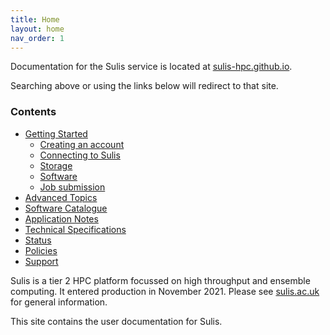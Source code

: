 ```yaml
---
title: Home
layout: home
nav_order: 1
---
```


<div class="sbplaceholder">
Documentation for the Sulis service is located at <a href="https://sulis-hpc.github.io/">sulis-hpc.github.io</a>.

Searching above or using the links below will redirect to that site.

<h3>Contents</h3>

<ul>

<li><a href="https://sulis-hpc.github.io/gettingstarted/">Getting Started</a>
<ul>
<li><a href="https://sulis-hpc.github.io/gettingstarted/getaccount.html">Creating an account</a></li>
<li><a href="https://sulis-hpc.github.io/gettingstarted/connecting/">Connecting to Sulis</a></li>
<li><a href="https://sulis-hpc.github.io/gettingstarted/storage.html">Storage</a></li>
<li><a href="https://sulis-hpc.github.io/gettingstarted/software/">Software</a></li>
<li><a href="https://sulis-hpc.github.io/gettingstarted/batchq/">Job submission</a></li>
</ul>
</li>
<li><a href="https://sulis-hpc.github.io/advanced/">Advanced Topics</a></li>
<li><a href="https://sulis-hpc.github.io/software/">Software Catalogue</a></li>
<li><a href="https://sulis-hpc.github.io/appnotes/">Application Notes</a></li>
<li><a href="https://sulis-hpc.github.io/techspecs/">Technical Specifications</a></li>
<li><a href="https://sulis-hpc.github.io/status/">Status</a></li>
<li><a href="https://sulis-hpc.github.io/policies/">Policies</a></li>
<li><a href="https://sulis-hpc.github.io/support/">Support</a></li>

</ul>

</div>

<div class="sbhidden">
<p>Sulis is a tier 2 HPC platform focussed on high throughput and ensemble computing. It entered production in November 2021. Please see <a href="https://sulis.ac.uk/">sulis.ac.uk</a> for general information.</p>

<p>This site contains the user documentation for Sulis.</p>

</div>
